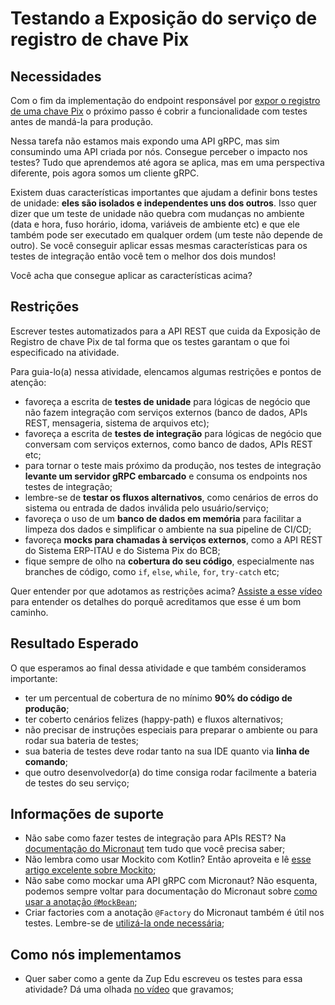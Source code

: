 # Testando a Exposição do serviço de registro de chave Pix

## Necessidades

Com o fim da implementação do endpoint responsável por [expor o registro de uma chave Pix](030-expondo-para-o-frontend-registro-da-chave-pix.md) o próximo passo é cobrir a funcionalidade com testes antes de mandá-la para produção.

Nessa tarefa não estamos mais expondo uma API gRPC, mas sim consumindo uma API criada por nós. Consegue perceber o impacto nos testes? Tudo que aprendemos até agora se aplica, mas em uma perspectiva diferente, pois agora somos um cliente gRPC.

Existem duas características importantes que ajudam a definir bons testes de unidade: **eles são isolados e independentes uns dos outros**. Isso quer dizer que um teste de unidade não quebra com mudanças no ambiente (data e hora, fuso horário, idoma, variáveis de ambiente etc) e que ele também pode ser executado em qualquer ordem (um teste não depende de outro). Se você conseguir aplicar essas mesmas características para os testes de integração então você tem o melhor dos dois mundos!

Você acha que consegue aplicar as características acima?
   
## Restrições

Escrever testes automatizados para a API REST que cuida da Exposição de Registro de chave Pix de tal forma que os testes garantam o que foi especificado na atividade.

Para guia-lo(a) nessa atividade, elencamos algumas restrições e pontos de atenção:

- favoreça a escrita de **testes de unidade** para lógicas de negócio que não fazem integração com serviços externos (banco de dados, APIs REST, mensageria, sistema de arquivos etc);
- favoreça a escrita de **testes de integração** para lógicas de negócio que conversam com serviços externos, como banco de dados, APIs REST etc;
- para tornar o teste mais próximo da produção, nos testes de integração **levante um servidor gRPC embarcado** e consuma os endpoints nos testes de integração;
- lembre-se de **testar os fluxos alternativos**, como cenários de erros do sistema ou entrada de dados inválida pelo usuário/serviço;
- favoreça o uso de um **banco de dados em memória** para facilitar a limpeza dos dados e simplificar o ambiente na sua pipeline de CI/CD;
- favoreça **mocks para chamadas à serviços externos**, como a API REST do Sistema ERP-ITAU e do Sistema Pix do BCB;
- fique sempre de olho na **cobertura do seu código**, especialmente nas branches de código, como `if`, `else`, `while`, `for`, `try-catch` etc;

Quer entender por que adotamos as restrições acima? [Assiste a esse vídeo](https://www.youtube.com/watch?v=IMvjNpG6320) para entender os detalhes do porquê acreditamos que esse é um bom caminho.

## Resultado Esperado

O que esperamos ao final dessa atividade e que também consideramos importante:

- ter um percentual de cobertura de no mínimo **90% do código de produção**;
- ter coberto cenários felizes (happy-path) e fluxos alternativos;
- não precisar de instruções especiais para preparar o ambiente ou para rodar sua bateria de testes;
- sua bateria de testes deve rodar tanto na sua IDE quanto via **linha de comando**;
- que outro desenvolvedor(a) do time consiga rodar facilmente a bateria de testes do seu serviço;

## Informações de suporte

- Não sabe como fazer testes de integração para APIs REST? Na [documentação do Micronaut](https://micronaut-projects.github.io/micronaut-test/latest/guide/#junit5) tem tudo que você precisa saber;
- Não lembra como usar Mockito com Kotlin? Então aproveita e lê [esse artigo excelente sobre Mockito](https://www.baeldung.com/kotlin/mockito);
- Não sabe como mockar uma API gRPC com Micronaut? Não esquenta, podemos sempre voltar para documentação do Micronaut sobre [como usar a anotação `@MockBean`](https://micronaut-projects.github.io/micronaut-test/latest/guide/#_using_mockito_mocks);
- Criar factories com a anotação `@Factory` do Micronaut também é útil nos testes. Lembre-se de [utilizá-la onde necessária](https://docs.micronaut.io/latest/guide/index.html#factories);

## Como nós implementamos

- Quer saber como a gente da Zup Edu escreveu os testes para essa atividade? Dá uma olhada [no vídeo](https://www.youtube.com/watch?v=WVHbJEfmJxI) que gravamos;

